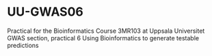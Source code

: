 # UU-GWAS06
Practical for the Bioinformatics Course 3MR103 at Uppsala Universitet
GWAS section, practical 6
Using Bioinformatics to generate testable predictions
